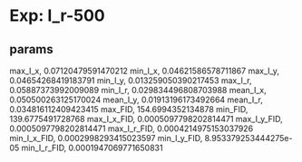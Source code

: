 # Exp: I_r-500
## params
max_I_x, 0.07120479591470212
min_I_x, 0.04621586578711867
max_I_y, 0.04654268419183791
min_I_y, 0.013259050390217453
max_I_r, 0.05887373992009089
min_I_r, 0.029834496808703988
mean_I_x, 0.050500263125170024
mean_I_y, 0.01913196173492664
mean_I_r, 0.034816112409423415
max_FID, 154.6994352134878
min_FID, 139.6775491728768
max_I_x_FID, 0.0005097798202814471
max_I_y_FID, 0.0005097798202814471
max_I_r_FID, 0.0004214975153037926
min_I_x_FID, 0.0002998293415023597
min_I_y_FID, 8.953379253444275e-05
min_I_r_FID, 0.0001947069771650831
